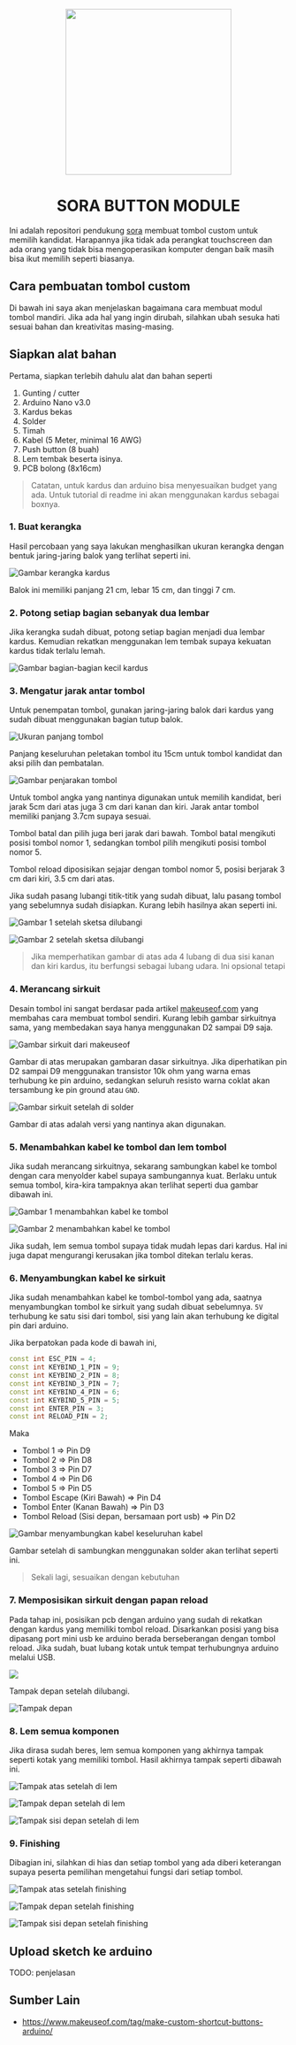 <p align="center">
   <img width="300" height="300" src="./assets/sora.png" />
   <h1 align="center">SORA BUTTON MODULE</h1>
</p>

Ini adalah repositori pendukung [sora](https://github.com/reacto11mecha/sora) membuat tombol custom untuk memilih kandidat. Harapannya jika tidak ada perangkat touchscreen dan ada orang yang tidak bisa mengoperasikan komputer dengan baik masih bisa ikut memilih seperti biasanya.

## Cara pembuatan tombol custom

Di bawah ini saya akan menjelaskan bagaimana cara membuat modul tombol mandiri. Jika ada hal yang ingin dirubah, silahkan ubah sesuka hati sesuai bahan dan kreativitas masing-masing.

## Siapkan alat bahan

Pertama, siapkan terlebih dahulu alat dan bahan seperti

1. Gunting / cutter
2. Arduino Nano v3.0
3. Kardus bekas
4. Solder
5. Timah
6. Kabel (5 Meter, minimal 16 AWG)
7. Push button (8 buah)
8. Lem tembak beserta isinya.
9. PCB bolong (8x16cm)

> Catatan, untuk kardus dan arduino bisa menyesuaikan budget yang ada. Untuk tutorial di readme ini akan menggunakan kardus sebagai boxnya.

### 1. Buat kerangka

Hasil percobaan yang saya lakukan menghasilkan ukuran kerangka dengan bentuk jaring-jaring balok yang terlihat seperti ini.

![Gambar kerangka kardus](assets/001-kerangka.jpg)

Balok ini memiliki panjang 21 cm, lebar 15 cm, dan tinggi 7 cm.

### 2. Potong setiap bagian sebanyak dua lembar

Jika kerangka sudah dibuat, potong setiap bagian menjadi dua lembar kardus. Kemudian rekatkan menggunakan lem tembak supaya kekuatan kardus tidak terlalu lemah.

![Gambar bagian-bagian kecil kardus](assets/002-setelah-dipotong.jpg)

### 3. Mengatur jarak antar tombol

Untuk penempatan tombol, gunakan jaring-jaring balok dari kardus yang sudah dibuat menggunakan bagian tutup balok.

![Ukuran panjang tombol](assets/003-penempatan-tombol.jpg)

Panjang keseluruhan peletakan tombol itu 15cm untuk tombol kandidat dan aksi pilih dan pembatalan.

![Gambar penjarakan tombol](assets/004-spacing-tombol.jpg)

Untuk tombol angka yang nantinya digunakan untuk memilih kandidat, beri jarak 5cm dari atas juga 3 cm dari kanan dan kiri. Jarak antar tombol memiliki panjang 3.7cm supaya sesuai.

Tombol batal dan pilih juga beri jarak dari bawah. Tombol batal mengikuti posisi tombol nomor 1, sedangkan tombol pilih mengikuti posisi tombol nomor 5.

Tombol reload diposisikan sejajar dengan tombol nomor 5, posisi berjarak 3 cm dari kiri, 3.5 cm dari atas.

Jika sudah pasang lubangi titik-titik yang sudah dibuat, lalu pasang tombol yang sebelumnya sudah disiapkan. Kurang lebih hasilnya akan seperti ini.

![Gambar 1 setelah sketsa dilubangi](./assets/004.2-setelah-dilubangi.jpg)

![Gambar 2 setelah sketsa dilubangi](./assets/004.3-hasil-setelah-dilubangi-tambah-tombol.jpg)

> Jika memperhatikan gambar di atas ada 4 lubang di dua sisi kanan dan kiri kardus, itu berfungsi sebagai lubang udara. Ini opsional tetapi

### 4. Merancang sirkuit

Desain tombol ini sangat berdasar pada artikel [makeuseof.com](https://www.makeuseof.com/tag/make-custom-shortcut-buttons-arduino/) yang membahas cara membuat tombol sendiri. Kurang lebih gambar sirkuitnya sama, yang membedakan saya hanya menggunakan D2 sampai D9 saja.

![Gambar sirkuit dari makeuseof](https://static1.makeuseofimages.com/wordpress/wp-content/uploads/2016/11/Arduino_Shortcut_Stripboard.png)

Gambar di atas merupakan gambaran dasar sirkuitnya. Jika diperhatikan pin D2 sampai D9 menggunakan transistor 10k ohm yang warna emas terhubung ke pin arduino, sedangkan seluruh resisto warna coklat akan tersambung ke pin ground atau `GND`.

![Gambar sirkuit setelah di solder](assets/005-sirkuit-setelah-solder.jpg)

Gambar di atas adalah versi yang nantinya akan digunakan.

### 5. Menambahkan kabel ke tombol dan lem tombol

Jika sudah merancang sirkuitnya, sekarang sambungkan kabel ke tombol dengan cara menyolder kabel supaya sambungannya kuat. Berlaku untuk semua tombol, kira-kira tampaknya akan terlihat seperti dua gambar dibawah ini.

![Gambar 1 menambahkan kabel ke tombol](assets/006-menambahkan-kabel.jpg)

![Gambar 2 menambahkan kabel ke tombol](assets/006.2-menambahkan-kabel.jpg)

Jika sudah, lem semua tombol supaya tidak mudah lepas dari kardus. Hal ini juga dapat mengurangi kerusakan jika tombol ditekan terlalu keras.

### 6. Menyambungkan kabel ke sirkuit

Jika sudah menambahkan kabel ke tombol-tombol yang ada, saatnya menyambungkan tombol ke sirkuit yang sudah dibuat sebelumnya. `5V` terhubung ke satu sisi dari tombol, sisi yang lain akan terhubung ke digital pin dari arduino.

Jika berpatokan pada kode di bawah ini,

```ino
const int ESC_PIN = 4;
const int KEYBIND_1_PIN = 9;
const int KEYBIND_2_PIN = 8;
const int KEYBIND_3_PIN = 7;
const int KEYBIND_4_PIN = 6;
const int KEYBIND_5_PIN = 5;
const int ENTER_PIN = 3;
const int RELOAD_PIN = 2;
```

Maka

- Tombol 1 => Pin D9
- Tombol 2 => Pin D8
- Tombol 3 => Pin D7
- Tombol 4 => Pin D6
- Tombol 5 => Pin D5
- Tombol Escape (Kiri Bawah) => Pin D4
- Tombol Enter (Kanan Bawah) => Pin D3
- Tombol Reload (Sisi depan, bersamaan port usb) => Pin D2

![Gambar menyambungkan kabel keseluruhan kabel](assets/007-menyambungkan-kabel.jpg)

Gambar setelah di sambungkan menggunakan solder akan terlihat seperti ini.

> Sekali lagi, sesuaikan dengan kebutuhan

### 7. Memposisikan sirkuit dengan papan reload

Pada tahap ini, posisikan pcb dengan arduino yang sudah di rekatkan dengan kardus yang memiliki tombol reload. Disarkankan posisi yang bisa dipasang port mini usb ke arduino berada berseberangan dengan tombol reload. Jika sudah, buat lubang kotak untuk tempat terhubungnya arduino melalui USB.

![](assets/008-memposisikan.jpg)

Tampak depan setelah dilubangi.

![Tampak depan](assets/008.2-tampak-depan.jpg)

### 8. Lem semua komponen

Jika dirasa sudah beres, lem semua komponen yang akhirnya tampak seperti kotak yang memiliki tombol. Hasil akhirnya tampak seperti dibawah ini.

![Tampak atas setelah di lem](assets/009-lem-komponen.jpg)

![Tampak depan setelah di lem](assets/009.2-lem-komponen.jpg)

![Tampak sisi depan setelah di lem](assets/009.3-lem-komponen.jpg)

### 9. Finishing

Dibagian ini, silahkan di hias dan setiap tombol yang ada diberi keterangan supaya peserta pemilihan mengetahui fungsi dari setiap tombol.

![Tampak atas setelah finishing](assets/010-finishing.jpg)

![Tampak depan setelah finishing](assets/010.2-finishing.jpg)

![Tampak sisi depan setelah finishing](assets/010.3-finishing.jpg)

## Upload sketch ke arduino

TODO: penjelasan

## Sumber Lain

- https://www.makeuseof.com/tag/make-custom-shortcut-buttons-arduino/
